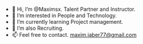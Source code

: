 - 👋 Hi, I’m @Maximsx. Talent Partner and Instructor.
- 👀 I’m interested in People and Technology.
- 🌱 I’m currently learning Project management.
- 💞️ I’m also Recruiting.
- 📫 Feel free to contact. 
  maxim.jaber77@gmail.com

<!---
Maximsx/Maximsx is a ✨ special ✨ repository because its `README.md` (this file) appears on your GitHub profile.
You can click the Preview link to take a look at your changes.
--->
